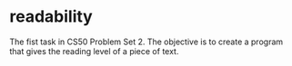 # readability
The fist task in CS50 Problem Set 2. The objective is to create a program that gives the reading level of a piece of text.
